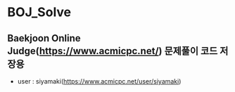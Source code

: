 # BOJ_Solve
## Baekjoon Online Judge(https://www.acmicpc.net/) 문제풀이 코드 저장용
- user : siyamaki(https://www.acmicpc.net/user/siyamaki)
